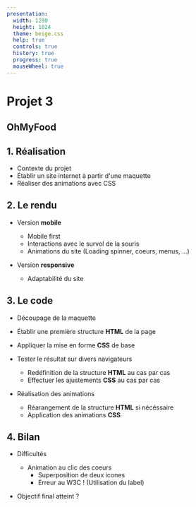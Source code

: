 ```yaml
---
presentation:
  width: 1280
  height: 1024
  theme: beige.css
  help: true
  controls: true
  history: true
  progress: true
  mouseWheel: true
---
```


<!-- slide -->

# Projet 3

## OhMyFood

<!-- slide -->

## 1. Réalisation

- Contexte du projet
- Établir un site internet à partir d'une maquette
- Réaliser des animations avec CSS


<!-- slide -->

## 2. Le rendu

- Version **mobile**
  - Mobile first
  - Interactions avec le survol de la souris
  - Animations du site (Loading spinner, coeurs, menus, ...)

- Version **responsive**
  - Adaptabilité du site

<!-- slide -->

## 3. Le code

- Découpage de la maquette
- Établir une première structure **HTML** de la page
- Appliquer la mise en forme **CSS** de base
- Tester le résultat sur divers navigateurs
  - Redéfinition de la structure **HTML** au cas par cas
  - Effectuer les ajustements **CSS** au cas par cas

- Réalisation des animations
  - Réarangement de la structure **HTML** si nécéssaire
  - Application des animations **CSS**

<!-- slide -->

## 4. Bilan

- Difficultés
  - Animation au clic des coeurs
    - Superposition de deux icones
    - Erreur au W3C ! (Utilisation du label)

- Objectif final atteint ?